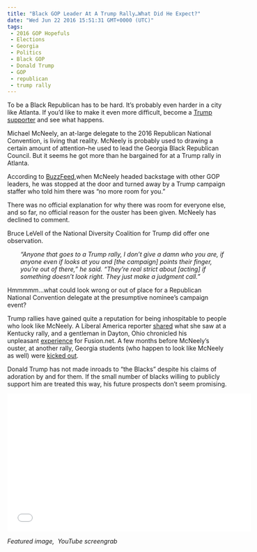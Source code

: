```yaml
---
title: "Black GOP Leader At A Trump Rally…What Did He Expect?"
date: "Wed Jun 22 2016 15:51:31 GMT+0000 (UTC)"
tags: 
 - 2016 GOP Hopefuls
 - Elections
 - Georgia
 - Politics
 - Black GOP
 - Donald Trump
 - GOP
 - republican
 - trump rally
---
```

<p>To be a Black Republican has to be hard. It&#x2019;s probably even harder in a city like Atlanta. If you&#x2019;d like to make it even more difficult, become a <a href="https://www.rawstory.com/2016/06/black-georgia-gop-official-booted-from-atlanta-trump-event-with-no-explanation/" onclick="__gaTracker(&apos;send&apos;, &apos;event&apos;, &apos;outbound-article&apos;, &apos;https://www.rawstory.com/2016/06/black-georgia-gop-official-booted-from-atlanta-trump-event-with-no-explanation/&apos;, &apos;Trump supporter&apos;);">Trump supporter</a> and see what happens.</p><p>Michael McNeely, an at-large delegate to the 2016 Republican National Convention, is living that reality. McNeely is probably used to drawing a certain amount of attention&#x2013;he used to lead the Georgia Black Republican Council. But it seems he got more than he bargained for at a Trump rally in Atlanta.</p><p><!-- Quick Adsense WordPress Plugin: http://quicksense.net/ --></p><p>According to <a href="https://www.buzzfeed.com/darrensands/georgia-gop-official-removed-from-atlanta-trump-event?utm_term=.ujwWZM37l#.iyWOL0Ez4" onclick="__gaTracker(&apos;send&apos;, &apos;event&apos;, &apos;outbound-article&apos;, &apos;https://www.buzzfeed.com/darrensands/georgia-gop-official-removed-from-atlanta-trump-event?utm_term=.ujwWZM37l#.iyWOL0Ez4&apos;, &apos;BuzzFeed&apos;);">BuzzFeed</a>,when McNeely headed backstage with other GOP leaders, he was stopped at the door and turned away by a Trump campaign staffer who told him&#xA0;there was &#x201C;no more room for you.&#x201D;</p><p>There was no official explanation for why there was room for everyone else, and so far, no official reason for the ouster has been given. McNeely has declined to comment.</p><p>Bruce LeVell of the National Diversity Coalition for Trump did offer one observation.</p><p style="padding-left: 30px;"><em>&#x201C;Anyone that goes to a Trump rally, I don&#x2019;t give a damn who you are, if anyone even if looks at you and [the campaign] points their finger, you&#x2019;re out of there,&#x201D; he said. &#x201C;They&#x2019;re real strict about [acting] if something doesn&#x2019;t look right. They just make a judgment call.&#x201D;</em></p><p>Hmmmmm&#x2026;what could look wrong or out of place for a Republican National Convention delegate at the presumptive nominee&#x2019;s campaign event?</p><p>Trump rallies have gained quite a reputation for being inhospitable to people who look like McNeely. A Liberal America reporter <a href="http://www.liberalamerica.org/2016/03/04/the-truth-i-survived-a-trump-rally-and-this-was-what-i-saw-video/">shared</a> what she saw at a Kentucky rally, and a gentleman in Dayton, Ohio chronicled his unpleasant&#xA0;<a href="http://fusion.net/story/280795/donald-trump-dayton-rally/" onclick="__gaTracker(&apos;send&apos;, &apos;event&apos;, &apos;outbound-article&apos;, &apos;http://fusion.net/story/280795/donald-trump-dayton-rally/&apos;, &apos;experience&apos;);">experience</a>&#xA0;for Fusion.net. A&#xA0;few months before McNeely&#x2019;s ouster, at another rally, Georgia students (who happen to look like McNeely as well) were <a href="http://www.usatoday.com/story/news/politics/elections/2016/02/29/donald-trump-georgia-rally-valdosta/81129964/" onclick="__gaTracker(&apos;send&apos;, &apos;event&apos;, &apos;outbound-article&apos;, &apos;http://www.usatoday.com/story/news/politics/elections/2016/02/29/donald-trump-georgia-rally-valdosta/81129964/&apos;, &apos;kicked out&apos;);">kicked out</a>.</p><p><!-- Quick Adsense WordPress Plugin: http://quicksense.net/ --></p><p>Donald Trump has not made inroads to &#x201C;the Blacks&#x201D; despite his claims of adoration by and for them. If the small number of blacks willing to publicly support him are treated this way, his future prospects don&#x2019;t seem promising.</p><p><iframe src="//www.youtube.com/embed/R5nXwR_27DM" width="560" height="315" frameborder="0" allowfullscreen="allowfullscreen"></iframe></p><p><em>Featured image, &#xA0;YouTube screengrab</em></p><div style="font-size:0px;height:0px;line-height:0px;margin:0;padding:0;clear:both"></div>